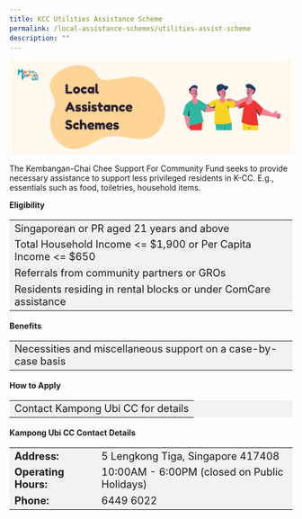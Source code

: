 ```yaml
---
title: KCC Utilities Assistance Scheme
permalink: /local-assistance-schemes/utilities-assist-scheme
description: ""
---
```





<img src="/images/Website%20-%20Schemes%20Banner.png">


The Kembangan-Chai Chee Support For Community Fund seeks to provide necessary assistance to support less privileged residents in K-CC. E.g., essentials such as food, toiletries, household items. 

<b>Eligibility</b>
<table  style="font-size:130%; background-color:#f2f2f2">
<tbody>
<tr><td>Singaporean or PR aged 21 years and above</td>
</tr>
<tr><td>Total Household Income <= $1,900 or Per Capita Income <= $650</td></tr>
<tr><td> Referrals from community partners or GROs</td>
</tr>
<tr><td>Residents residing in rental blocks or under ComCare assistance</td></tr>
</tbody>
</table>

<b>Benefits</b>
<table  style="font-size:130%; background-color:#f2f2f2">
<tbody>
	<tr><td>Necessities and miscellaneous support on a case-by-case basis</td></tr>
</tbody>
</table>

<b>How to Apply</b>
<table  style="font-size:130%; background-color:#f2f2f2">
<tbody>
	<tr><td>Contact Kampong Ubi CC for details</td></tr>
</tbody>
</table>

<b>Kampong Ubi CC Contact Details</b>
<table  style="font-size:130%; background-color:#f2f2f2">
<tbody>
<tr>
 <td><b>Address:</b></td><td>5 Lengkong Tiga, Singapore 417408</td>
</tr>
<tr>
 <td><b>Operating Hours:</b> </td><td>10:00AM - 6:00PM (closed on Public Holidays)</td>
</tr>
<tr>
	<td> <b>Phone:</b> </td><td>6449 6022</td>
</tr>
</tbody>
</table>